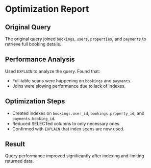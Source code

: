 # Optimization Report

## Original Query
The original query joined `bookings`, `users`, `properties`, and `payments` to retrieve full booking details.

## Performance Analysis
Used `EXPLAIN` to analyze the query. Found that:
- Full table scans were happening on `bookings` and `payments`.
- Joins were slowing performance due to lack of indexes.

## Optimization Steps
- Created indexes on `bookings.user_id`, `bookings.property_id`, and `payments.booking_id`.
- Reduced SELECTed columns to only necessary ones.
- Confirmed with `EXPLAIN` that index scans are now used.

## Result
Query performance improved significantly after indexing and limiting returned data.

